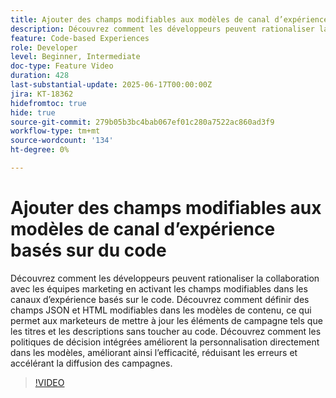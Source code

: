```yaml
---
title: Ajouter des champs modifiables aux modèles de canal d’expérience basés sur du code
description: Découvrez comment les développeurs peuvent rationaliser la collaboration avec les équipes marketing en activant les champs modifiables dans les canaux d’expérience basés sur le code. Découvrez comment définir des champs JSON et HTML modifiables dans les modèles de contenu, ce qui permet aux marketeurs de mettre à jour les éléments de campagne tels que les titres et les descriptions sans toucher au code. Découvrez comment les politiques de décision intégrées améliorent la personnalisation directement dans les modèles, améliorant ainsi l’efficacité, réduisant les erreurs et accélérant la diffusion des campagnes.
feature: Code-based Experiences
role: Developer
level: Beginner, Intermediate
doc-type: Feature Video
duration: 428
last-substantial-update: 2025-06-17T00:00:00Z
jira: KT-18362
hidefromtoc: true
hide: true
source-git-commit: 279b05b3bc4bab067ef01c280a7522ac860ad3f9
workflow-type: tm+mt
source-wordcount: '134'
ht-degree: 0%

---
```



# Ajouter des champs modifiables aux modèles de canal d’expérience basés sur du code

Découvrez comment les développeurs peuvent rationaliser la collaboration avec les équipes marketing en activant les champs modifiables dans les canaux d’expérience basés sur le code. Découvrez comment définir des champs JSON et HTML modifiables dans les modèles de contenu, ce qui permet aux marketeurs de mettre à jour les éléments de campagne tels que les titres et les descriptions sans toucher au code. Découvrez comment les politiques de décision intégrées améliorent la personnalisation directement dans les modèles, améliorant ainsi l’efficacité, réduisant les erreurs et accélérant la diffusion des campagnes.

>[!VIDEO](https://video.tv.adobe.com/v/3463990/?learn=on&enablevpops)
